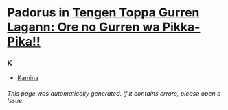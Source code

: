 # Padorus in [Tengen Toppa Gurren Lagann: Ore no Gurren wa Pikka-Pika!!](https://myanimelist.net/anime/10622/Tengen_Toppa_Gurren_Lagann__Ore_no_Gurren_wa_Pikka-Pika)

### K
* [Kamina](https://github.com/shadow578/Project-Padoru/blob/master/table-of-contents/characters/Kamina.md)

###### This page was automatically generated. If it contains errors, please open a Issue.
